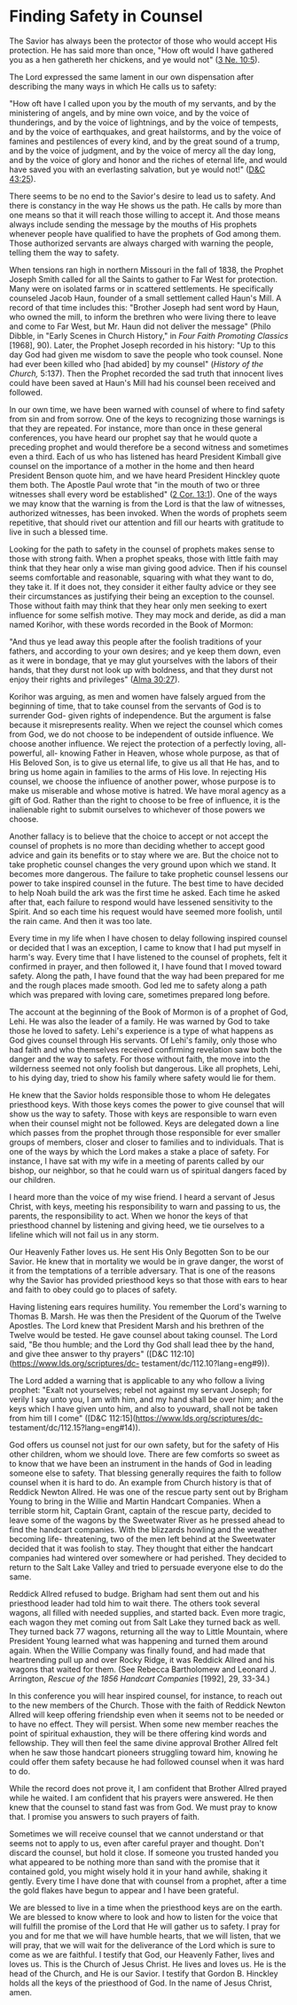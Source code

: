 # Finding Safety in Counsel

The Savior has always been the protector of those who would accept His
protection. He has said more than once, "How oft would I have gathered you as
a hen gathereth her chickens, and ye would not" ([3 Ne.
10:5](https://www.lds.org/scriptures/bofm/3-ne/10.5?lang=eng#4)).

The Lord expressed the same lament in our own dispensation after describing
the many ways in which He calls us to safety:

"How oft have I called upon you by the mouth of my servants, and by the
ministering of angels, and by mine own voice, and by the voice of thunderings,
and by the voice of lightnings, and by the voice of tempests, and by the voice
of earthquakes, and great hailstorms, and by the voice of famines and
pestilences of every kind, and by the great sound of a trump, and by the voice
of judgment, and by the voice of mercy all the day long, and by the voice of
glory and honor and the riches of eternal life, and would have saved you with
an everlasting salvation, but ye would not!" ([D&amp;C
43:25](https://www.lds.org/scriptures/dc-testament/dc/43.25?lang=eng#24)).

There seems to be no end to the Savior's desire to lead us to safety. And
there is constancy in the way He shows us the path. He calls by more than one
means so that it will reach those willing to accept it. And those means always
include sending the message by the mouths of His prophets whenever people have
qualified to have the prophets of God among them. Those authorized servants
are always charged with warning the people, telling them the way to safety.

When tensions ran high in northern Missouri in the fall of 1838, the Prophet
Joseph Smith called for all the Saints to gather to Far West for protection.
Many were on isolated farms or in scattered settlements. He specifically
counseled Jacob Haun, founder of a small settlement called Haun's Mill. A
record of that time includes this: "Brother Joseph had sent word by Haun, who
owned the mill, to inform the brethren who were living there to leave and come
to Far West, but Mr. Haun did not deliver the message" (Philo Dibble, in
"Early Scenes in Church History," in _Four Faith Promoting Classics_ [1968],
90). Later, the Prophet Joseph recorded in his history: "Up to this day God
had given me wisdom to save the people who took counsel. None had ever been
killed who [had abided] by my counsel" (_History of the Church,_ 5:137). Then
the Prophet recorded the sad truth that innocent lives could have been saved
at Haun's Mill had his counsel been received and followed.

In our own time, we have been warned with counsel of where to find safety from
sin and from sorrow. One of the keys to recognizing those warnings is that
they are repeated. For instance, more than once in these general conferences,
you have heard our prophet say that he would quote a preceding prophet and
would therefore be a second witness and sometimes even a third. Each of us who
has listened has heard President Kimball give counsel on the importance of a
mother in the home and then heard President Benson quote him, and we have
heard President Hinckley quote them both. The Apostle Paul wrote that "in the
mouth of two or three witnesses shall every word be established" ([2 Cor.
13:1](https://www.lds.org/scriptures/nt/2-cor/13.1?lang=eng#0)). One of the
ways we may know that the warning is from the Lord is that the law of
witnesses, authorized witnesses, has been invoked. When the words of prophets
seem repetitive, that should rivet our attention and fill our hearts with
gratitude to live in such a blessed time.

Looking for the path to safety in the counsel of prophets makes sense to those
with strong faith. When a prophet speaks, those with little faith may think
that they hear only a wise man giving good advice. Then if his counsel seems
comfortable and reasonable, squaring with what they want to do, they take it.
If it does not, they consider it either faulty advice or they see their
circumstances as justifying their being an exception to the counsel. Those
without faith may think that they hear only men seeking to exert influence for
some selfish motive. They may mock and deride, as did a man named Korihor,
with these words recorded in the Book of Mormon:

"And thus ye lead away this people after the foolish traditions of your
fathers, and according to your own desires; and ye keep them down, even as it
were in bondage, that ye may glut yourselves with the labors of their hands,
that they durst not look up with boldness, and that they durst not enjoy their
rights and privileges" ([Alma
30:27](https://www.lds.org/scriptures/bofm/alma/30.27?lang=eng#26)).

Korihor was arguing, as men and women have falsely argued from the beginning
of time, that to take counsel from the servants of God is to surrender God-
given rights of independence. But the argument is false because it
misrepresents reality. When we reject the counsel which comes from God, we do
not choose to be independent of outside influence. We choose another
influence. We reject the protection of a perfectly loving, all-powerful, all-
knowing Father in Heaven, whose whole purpose, as that of His Beloved Son, is
to give us eternal life, to give us all that He has, and to bring us home
again in families to the arms of His love. In rejecting His counsel, we choose
the influence of another power, whose purpose is to make us miserable and
whose motive is hatred. We have moral agency as a gift of God. Rather than the
right to choose to be free of influence, it is the inalienable right to submit
ourselves to whichever of those powers we choose.

Another fallacy is to believe that the choice to accept or not accept the
counsel of prophets is no more than deciding whether to accept good advice and
gain its benefits or to stay where we are. But the choice not to take
prophetic counsel changes the very ground upon which we stand. It becomes more
dangerous. The failure to take prophetic counsel lessens our power to take
inspired counsel in the future. The best time to have decided to help Noah
build the ark was the first time he asked. Each time he asked after that, each
failure to respond would have lessened sensitivity to the Spirit. And so each
time his request would have seemed more foolish, until the rain came. And then
it was too late.

Every time in my life when I have chosen to delay following inspired counsel
or decided that I was an exception, I came to know that I had put myself in
harm's way. Every time that I have listened to the counsel of prophets, felt
it confirmed in prayer, and then followed it, I have found that I moved toward
safety. Along the path, I have found that the way had been prepared for me and
the rough places made smooth. God led me to safety along a path which was
prepared with loving care, sometimes prepared long before.

The account at the beginning of the Book of Mormon is of a prophet of God,
Lehi. He was also the leader of a family. He was warned by God to take those
he loved to safety. Lehi's experience is a type of what happens as God gives
counsel through His servants. Of Lehi's family, only those who had faith and
who themselves received confirming revelation saw both the danger and the way
to safety. For those without faith, the move into the wilderness seemed not
only foolish but dangerous. Like all prophets, Lehi, to his dying day, tried
to show his family where safety would lie for them.

He knew that the Savior holds responsible those to whom He delegates
priesthood keys. With those keys comes the power to give counsel that will
show us the way to safety. Those with keys are responsible to warn even when
their counsel might not be followed. Keys are delegated down a line which
passes from the prophet through those responsible for ever smaller groups of
members, closer and closer to families and to individuals. That is one of the
ways by which the Lord makes a stake a place of safety. For instance, I have
sat with my wife in a meeting of parents called by our bishop, our neighbor,
so that he could warn us of spiritual dangers faced by our children.

I heard more than the voice of my wise friend. I heard a servant of Jesus
Christ, with keys, meeting his responsibility to warn and passing to us, the
parents, the responsibility to act. When we honor the keys of that priesthood
channel by listening and giving heed, we tie ourselves to a lifeline which
will not fail us in any storm.

Our Heavenly Father loves us. He sent His Only Begotten Son to be our Savior.
He knew that in mortality we would be in grave danger, the worst of it from
the temptations of a terrible adversary. That is one of the reasons why the
Savior has provided priesthood keys so that those with ears to hear and faith
to obey could go to places of safety.

Having listening ears requires humility. You remember the Lord's warning to
Thomas B. Marsh. He was then the President of the Quorum of the Twelve
Apostles. The Lord knew that President Marsh and his brethren of the Twelve
would be tested. He gave counsel about taking counsel. The Lord said, "Be thou
humble; and the Lord thy God shall lead thee by the hand, and give thee answer
to thy prayers" ([D&amp;C 112:10](https://www.lds.org/scriptures/dc-
testament/dc/112.10?lang=eng#9)).

The Lord added a warning that is applicable to any who follow a living
prophet: "Exalt not yourselves; rebel not against my servant Joseph; for
verily I say unto you, I am with him, and my hand shall be over him; and the
keys which I have given unto him, and also to youward, shall not be taken from
him till I come" ([D&amp;C 112:15](https://www.lds.org/scriptures/dc-
testament/dc/112.15?lang=eng#14)).

God offers us counsel not just for our own safety, but for the safety of His
other children, whom we should love. There are few comforts so sweet as to
know that we have been an instrument in the hands of God in leading someone
else to safety. That blessing generally requires the faith to follow counsel
when it is hard to do. An example from Church history is that of Reddick
Newton Allred. He was one of the rescue party sent out by Brigham Young to
bring in the Willie and Martin Handcart Companies. When a terrible storm hit,
Captain Grant, captain of the rescue party, decided to leave some of the
wagons by the Sweetwater River as he pressed ahead to find the handcart
companies. With the blizzards howling and the weather becoming life-
threatening, two of the men left behind at the Sweetwater decided that it was
foolish to stay. They thought that either the handcart companies had wintered
over somewhere or had perished. They decided to return to the Salt Lake Valley
and tried to persuade everyone else to do the same.

Reddick Allred refused to budge. Brigham had sent them out and his priesthood
leader had told him to wait there. The others took several wagons, all filled
with needed supplies, and started back. Even more tragic, each wagon they met
coming out from Salt Lake they turned back as well. They turned back 77
wagons, returning all the way to Little Mountain, where President Young
learned what was happening and turned them around again. When the Willie
Company was finally found, and had made that heartrending pull up and over
Rocky Ridge, it was Reddick Allred and his wagons that waited for them. (See
Rebecca Bartholomew and Leonard J. Arrington, _Rescue of the 1856 Handcart
Companies_ [1992], 29, 33-34.)

In this conference you will hear inspired counsel, for instance, to reach out
to the new members of the Church. Those with the faith of Reddick Newton
Allred will keep offering friendship even when it seems not to be needed or to
have no effect. They will persist. When some new member reaches the point of
spiritual exhaustion, they will be there offering kind words and fellowship.
They will then feel the same divine approval Brother Allred felt when he saw
those handcart pioneers struggling toward him, knowing he could offer them
safety because he had followed counsel when it was hard to do.

While the record does not prove it, I am confident that Brother Allred prayed
while he waited. I am confident that his prayers were answered. He then knew
that the counsel to stand fast was from God. We must pray to know that. I
promise you answers to such prayers of faith.

Sometimes we will receive counsel that we cannot understand or that seems not
to apply to us, even after careful prayer and thought. Don't discard the
counsel, but hold it close. If someone you trusted handed you what appeared to
be nothing more than sand with the promise that it contained gold, you might
wisely hold it in your hand awhile, shaking it gently. Every time I have done
that with counsel from a prophet, after a time the gold flakes have begun to
appear and I have been grateful.

We are blessed to live in a time when the priesthood keys are on the earth. We
are blessed to know where to look and how to listen for the voice that will
fulfill the promise of the Lord that He will gather us to safety. I pray for
you and for me that we will have humble hearts, that we will listen, that we
will pray, that we will wait for the deliverance of the Lord which is sure to
come as we are faithful. I testify that God, our Heavenly Father, lives and
loves us. This is the Church of Jesus Christ. He lives and loves us. He is the
head of the Church, and He is our Savior. I testify that Gordon B. Hinckley
holds all the keys of the priesthood of God. In the name of Jesus Christ,
amen.

